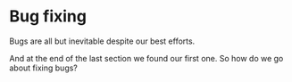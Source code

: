 # Bug fixing

Bugs are all but inevitable despite our best efforts.

And at the end of the last section we found our first one. So how do we go about fixing bugs?

